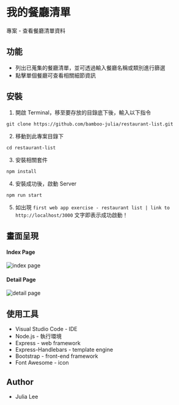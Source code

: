 # 我的餐廳清單
專案 - 查看餐廳清單資料
## 功能
- 列出已蒐集的餐廳清單，並可透過輸入餐廳名稱或類別進行篩選
- 點擊單個餐廳可查看相關細節資訊
## 安裝
1. 開啟 Terminal，移至要存放的目錄底下後，輸入以下指令
```
git clone https://github.com/bamboo-julia/restaurant-list.git
```
2. 移動到此專案目錄下
```
cd restaurant-list
```
3. 安裝相關套件
```
npm install
```
4. 安裝成功後，啟動 Server
```
npm run start
```
5. 如出現 `first web app exercise - restaurant list | link to http://localhost/3000` 文字即表示成功啟動！

## 畫面呈現

#### Index Page
<picture>
  <img src="https://i.imgur.com/zVNvl2W.jpeg" alt="index page">  
</picture>

#### Detail Page
<picture>
  <img src="https://i.imgur.com/rSBaZbC.png" alt="detail page">  
</picture>

## 使用工具
- Visual Studio Code - IDE
- Node.js - 執行環境
- Express - web framework
- Express-Handlebars - template engine
- Bootstrap - front-end framework
- Font Awesome - icon

## Author
- Julia Lee
